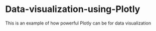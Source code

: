 # Data-visualization-using-Plotly
This is an example of how powerful Plotly can be for data visualization
